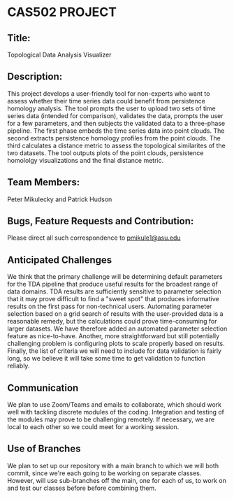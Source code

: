 # CAS502 PROJECT

## Title: 
Topological Data Analysis Visualizer

## Description:
This project develops a user-friendly tool for non-experts who want to assess whether their
time series data could benefit from persistence homology analysis. The tool prompts the user
to upload two sets of time series data (intended for comparison), validates the data, prompts
the user for a few parameters, and then subjects the validated data to a three-phase pipeline.
The first phase embeds the time series data into point clouds. The second extracts persistence
homology profiles from the point clouds. The third calculates a distance metric to assess the
topological similarites of the two datasets. The tool outputs plots of the point clouds, 
persistence homololgy visualizations and the final distance metric.

## Team Members:
Peter Mikulecky and Patrick Hudson

## Bugs, Feature Requests and Contribution:
Please direct all such correspondence to pmikule1@asu.edu 

## Anticipated Challenges
We think that the primary challenge will be determining default parameters for the TDA pipeline
that produce useful results for the broadest range of data domains. TDA results are sufficiently
sensitive to parameter selection that it may prove difficult to find a "sweet spot" that
produces informative results on the first pass for non-technical users. Automating parameter
selection based on a grid search of results with the user-provided data is a reasonable remedy,
but the calculations could prove time-consuming for larger datasets. We have therefore added an
automated parameter selection feature as nice-to-have. Another, more straightforward but still
potentially challenging problem is configuring plots to scale properly based on results. Finally,
the list of criteria we will need to include for data validation is fairly long, so we believe
it will take some time to get validation to function reliably.

## Communication
We plan to use Zoom/Teams and emails to collaborate, which should work well with tackling discrete 
modules of the coding. Integration and testing of the modules may prove to be challenging remotely. 
If necessary, we are local to each other so we could meet for a working session.  

## Use of Branches
We plan to set up our repository with a main branch to which we will both commit, since we're each 
going to be working on separate classes. However, will use sub-branches off the main, one for each 
of us, to work on and test our classes before before combining them.
